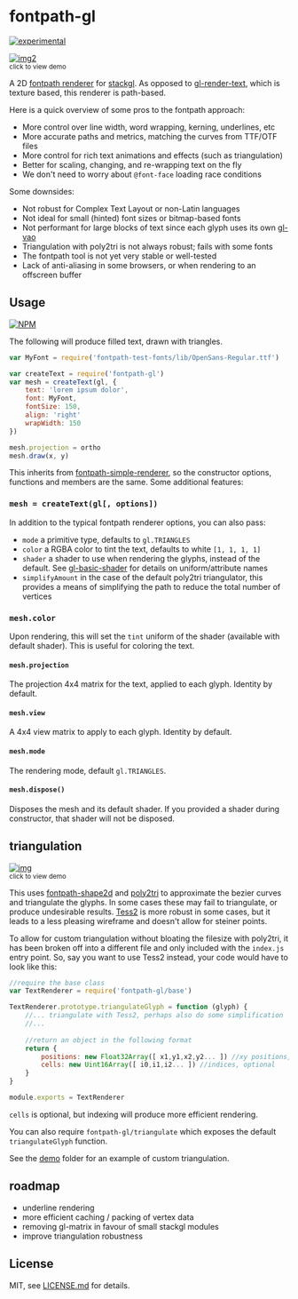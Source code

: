 # fontpath-gl

[![experimental](http://badges.github.io/stability-badges/dist/experimental.svg)](http://github.com/badges/stability-badges)

[![img2](http://i.imgur.com/ZMKUtQb.png)](http://mattdesl.github.io/fontpath-gl/demo/index.html)  
<sup>click to view demo</sup> 

A 2D [fontpath renderer](https://github.com/mattdesl/fontpath-simple-renderer) for [stackgl](https://github.com/stackgl/). As opposed to [gl-render-text](https://www.npmjs.org/package/gl-render-text), which is texture based, this renderer is path-based.

Here is a quick overview of some pros to the fontpath approach:

- More control over line width, word wrapping, kerning, underlines, etc
- More accurate paths and metrics, matching the curves from TTF/OTF files
- More control for rich text animations and effects (such as triangulation)
- Better for scaling, changing, and re-wrapping text on the fly
- We don't need to worry about `@font-face` loading race conditions 

Some downsides:

- Not robust for Complex Text Layout or non-Latin languages
- Not ideal for small (hinted) font sizes or bitmap-based fonts
- Not performant for large blocks of text since each glyph uses its own [gl-vao](https://www.npmjs.org/package/gl-vao)
- Triangulation with poly2tri is not always robust; fails with some fonts
- The fontpath tool is not yet very stable or well-tested
- Lack of anti-aliasing in some browsers, or when rendering to an offscreen buffer

## Usage

[![NPM](https://nodei.co/npm/fontpath-gl.png)](https://nodei.co/npm/fontpath-gl/)

The following will produce filled text, drawn with triangles. 

```js
var MyFont = require('fontpath-test-fonts/lib/OpenSans-Regular.ttf')

var createText = require('fontpath-gl')
var mesh = createText(gl, {
	text: 'lorem ipsum dolor',
	font: MyFont,
	fontSize: 150,
	align: 'right'
	wrapWidth: 150
})

mesh.projection = ortho
mesh.draw(x, y)
```

This inherits from [fontpath-simple-renderer](https://github.com/mattdesl/fontpath-simple-renderer), so the constructor options, functions and members are the same. Some additional features: 

### `mesh = createText(gl[, options])`

In addition to the typical fontpath renderer options, you can also pass:

- `mode` a primitive type, defaults to `gl.TRIANGLES`
- `color` a RGBA color to tint the text, defaults to white `[1, 1, 1, 1]`
- `shader` a shader to use when rendering the glyphs, instead of the default. See [gl-basic-shader](https://www.npmjs.org/package/gl-basic-shader) for details on uniform/attribute names 
- `simplifyAmount` in the case of the default poly2tri triangulator, this provides a means of simplifying the path to reduce the total number of vertices

### `mesh.color`

Upon rendering, this will set the `tint` uniform of the shader (available with default shader). This is useful for coloring the text.

#### `mesh.projection`

The projection 4x4 matrix for the text, applied to each glyph. Identity by default.

#### `mesh.view`

A 4x4 view matrix to apply to each glyph. Identity by default.

#### `mesh.mode`

The rendering mode, default `gl.TRIANGLES`. 

#### `mesh.dispose()`

Disposes the mesh and its default shader. If you provided a shader during constructor, that shader will not be disposed. 

## triangulation


[![img](http://i.imgur.com/OAWWJb3.png)](http://mattdesl.github.io/fontpath-gl/demo/wireframe.html)  
<sup>click to view demo</sup>

This uses [fontpath-shape2d](https://www.npmjs.org/package/fontpath-shape2d) and [poly2tri](https://www.npmjs.org/package/poly2tri) to approximate the bezier curves and triangulate the glyphs. In some cases these may fail to triangulate, or produce undesirable results. [Tess2](https://github.com/memononen/tess2.js) is more robust in some cases, but it leads to a less pleasing wireframe and doesn't allow for steiner points.

To allow for custom triangulation without bloating the filesize with poly2tri, it has been broken off into a different file and only included with the `index.js` entry point. So, say you want to use Tess2 instead, your code would have to look like this:

```js
//require the base class
var TextRenderer = require('fontpath-gl/base')

TextRenderer.prototype.triangulateGlyph = function (glyph) {
	//... triangulate with Tess2, perhaps also do some simplification
	//...
	
	//return an object in the following format
	return {
		positions: new Float32Array([ x1,y1,x2,y2... ]) //xy positions, required
		cells: new Uint16Array([ i0,i1,i2... ]) //indices, optional
	}	
}

module.exports = TextRenderer
```

`cells` is optional, but indexing will produce more efficient rendering.

You can also require `fontpath-gl/triangulate` which exposes the default `triangulateGlyph` function.

See the [demo](demo/) folder for an example of custom triangulation.

## roadmap

- underline rendering
- more efficient caching / packing of vertex data
- removing gl-matrix in favour of small stackgl modules
- improve triangulation robustness

## License

MIT, see [LICENSE.md](http://github.com/mattdesl/fontpath-gl/blob/master/LICENSE.md) for details.
